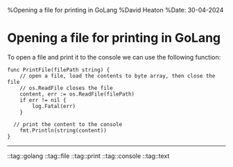 %Opening a file for printing in GoLang
%David Heaton
%Date: 30-04-2024

# Opening a file for printing in GoLang

To open a file and print it to the console we can use the following function:  

```
func PrintFile(filePath string) {
	// open a file, load the contents to byte array, then close the file
	// os.ReadFile closes the file
	content, err := os.ReadFile(filePath)
	if err != nil {
		log.Fatal(err)
	}

  // print the content to the console
	fmt.Println(string(content))
}
```

---

::tag::golang
::tag::file
::tag::print
::tag::console
::tag::text
